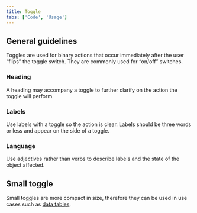 ```yaml
---
title: Toggle
tabs: ['Code', 'Usage']
---
```


## General guidelines

Toggles are used for binary actions that occur immediately after the user “flips” the toggle switch. They are commonly used for “on/off” switches.

### Heading

A heading may accompany a toggle to further clarify on the action the toggle will perform.

### Labels

Use labels with a toggle so the action is clear. Labels should be three words or less and appear on the side of a toggle.

### Language

Use adjectives rather than verbs to describe labels and the state of the object affected.

## Small toggle

Small toggles are more compact in size, therefore they can be used in use cases such as [data tables](/components/data-table/code).
